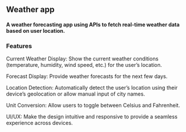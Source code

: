 <h2> Weather app</h2>
<h4>  A weather forecasting app using APIs to fetch real-time weather data based on user location.</h4>
<h3>Features</h3>
<p>
  Current Weather Display: Show the current weather conditions (temperature, humidity, wind speed, etc.) for the user’s location.
</p>
<p>
  Forecast Display: Provide weather forecasts for the next few days.
<p/>
<p>
  Location Detection: Automatically detect the user’s location using their device’s geolocation or allow manual input of city names.
</p>
<p>
  Unit Conversion: Allow users to toggle between Celsius and Fahrenheit.
</p>
<p>
  UI/UX: Make the design intuitive and responsive to provide a seamless experience across devices.
</p>
